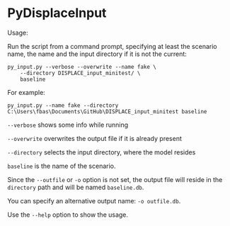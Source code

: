 # PyDisplaceInput

Usage: 

Run the script from a command prompt, specifying at least
the scenario name, the name and the input directory if it is not the
current:

```
py_input.py --verbose --overwrite --name fake \
    --directory DISPLACE_input_minitest/ \
    baseline

```
For example:
```
py_input.py --name fake --directory C:\Users\fbas\Documents\GitHub\DISPLACE_input_minitest baseline
```

`--verbose` shows some info while running

`--overwrite` overwrites the output file if it is already present

`--directory` selects the input directory, where the model resides

`baseline` is the name of the scenario. 

Since the `--outfile` or `-o` option is not set, the output file will
reside in the `directory` path and will be named `baseline.db`.

You can specify an alternative output name: `-o outfile.db`.

Use the `--help` option to show the usage.